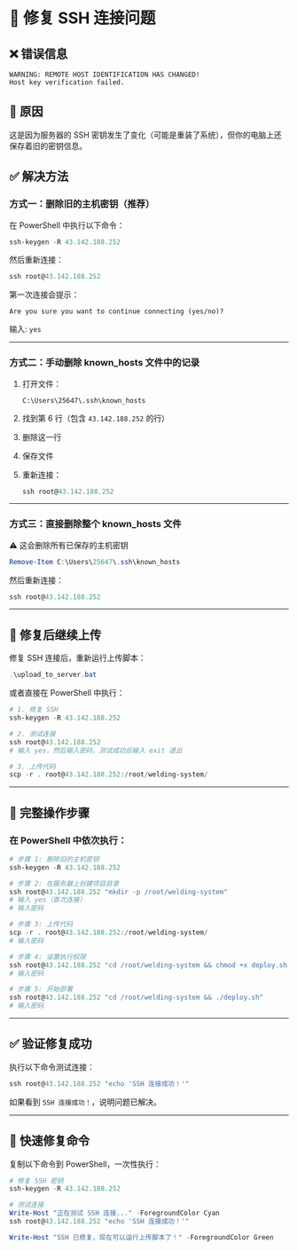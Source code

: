 # 🔧 修复 SSH 连接问题

## ❌ 错误信息

```
WARNING: REMOTE HOST IDENTIFICATION HAS CHANGED!
Host key verification failed.
```

## 📝 原因

这是因为服务器的 SSH 密钥发生了变化（可能是重装了系统），但你的电脑上还保存着旧的密钥信息。

## ✅ 解决方法

### 方式一：删除旧的主机密钥（推荐）

在 PowerShell 中执行以下命令：

```powershell
ssh-keygen -R 43.142.188.252
```

然后重新连接：

```powershell
ssh root@43.142.188.252
```

第一次连接会提示：
```
Are you sure you want to continue connecting (yes/no)?
```

输入: `yes`

---

### 方式二：手动删除 known_hosts 文件中的记录

1. 打开文件：
   ```
   C:\Users\25647\.ssh\known_hosts
   ```

2. 找到第 6 行（包含 `43.142.188.252` 的行）

3. 删除这一行

4. 保存文件

5. 重新连接：
   ```powershell
   ssh root@43.142.188.252
   ```

---

### 方式三：直接删除整个 known_hosts 文件

⚠️ 这会删除所有已保存的主机密钥

```powershell
Remove-Item C:\Users\25647\.ssh\known_hosts
```

然后重新连接：
```powershell
ssh root@43.142.188.252
```

---

## 🚀 修复后继续上传

修复 SSH 连接后，重新运行上传脚本：

```powershell
.\upload_to_server.bat
```

或者直接在 PowerShell 中执行：

```powershell
# 1. 修复 SSH
ssh-keygen -R 43.142.188.252

# 2. 测试连接
ssh root@43.142.188.252
# 输入 yes，然后输入密码，测试成功后输入 exit 退出

# 3. 上传代码
scp -r . root@43.142.188.252:/root/welding-system/
```

---

## 📝 完整操作步骤

### 在 PowerShell 中依次执行：

```powershell
# 步骤 1: 删除旧的主机密钥
ssh-keygen -R 43.142.188.252

# 步骤 2: 在服务器上创建项目目录
ssh root@43.142.188.252 "mkdir -p /root/welding-system"
# 输入 yes（首次连接）
# 输入密码

# 步骤 3: 上传代码
scp -r . root@43.142.188.252:/root/welding-system/
# 输入密码

# 步骤 4: 设置执行权限
ssh root@43.142.188.252 "cd /root/welding-system && chmod +x deploy.sh create_default_admin.sh"
# 输入密码

# 步骤 5: 开始部署
ssh root@43.142.188.252 "cd /root/welding-system && ./deploy.sh"
# 输入密码
```

---

## ✅ 验证修复成功

执行以下命令测试连接：

```powershell
ssh root@43.142.188.252 "echo 'SSH 连接成功！'"
```

如果看到 `SSH 连接成功！`，说明问题已解决。

---

## 🎯 快速修复命令

复制以下命令到 PowerShell，一次性执行：

```powershell
# 修复 SSH 密钥
ssh-keygen -R 43.142.188.252

# 测试连接
Write-Host "正在测试 SSH 连接..." -ForegroundColor Cyan
ssh root@43.142.188.252 "echo 'SSH 连接成功！'"

Write-Host "SSH 已修复，现在可以运行上传脚本了！" -ForegroundColor Green
```

